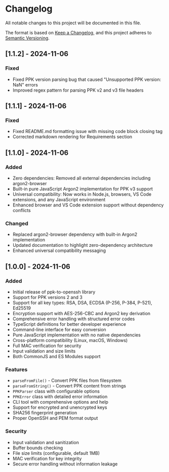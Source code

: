 # Changelog

All notable changes to this project will be documented in this file.

The format is based on [Keep a Changelog](https://keepachangelog.com/en/1.0.0/),
and this project adheres to [Semantic Versioning](https://semver.org/spec/v2.0.0.html).

## [1.1.2] - 2024-11-06

### Fixed
- Fixed PPK version parsing bug that caused "Unsupported PPK version: NaN" errors
- Improved regex pattern for parsing PPK v2 and v3 file headers

## [1.1.1] - 2024-11-06

### Fixed
- Fixed README.md formatting issue with missing code block closing tag
- Corrected markdown rendering for Requirements section

## [1.1.0] - 2024-11-06

### Added
- Zero dependencies: Removed all external dependencies including argon2-browser
- Built-in pure JavaScript Argon2 implementation for PPK v3 support
- Universal compatibility: Now works in Node.js, browsers, VS Code extensions, and any JavaScript environment
- Enhanced browser and VS Code extension support without dependency conflicts

### Changed
- Replaced argon2-browser dependency with built-in Argon2 implementation
- Updated documentation to highlight zero-dependency architecture
- Enhanced universal compatibility messaging

## [1.0.0] - 2024-11-06

### Added
- Initial release of ppk-to-openssh library
- Support for PPK versions 2 and 3
- Support for all key types: RSA, DSA, ECDSA (P-256, P-384, P-521), Ed25519
- Encryption support with AES-256-CBC and Argon2 key derivation
- Comprehensive error handling with structured error codes
- TypeScript definitions for better developer experience
- Command-line interface for easy conversion
- Pure JavaScript implementation with no native dependencies
- Cross-platform compatibility (Linux, macOS, Windows)
- Full MAC verification for security
- Input validation and size limits
- Both CommonJS and ES Modules support

### Features
- `parseFromFile()` - Convert PPK files from filesystem
- `parseFromString()` - Convert PPK content from strings
- `PPKParser` class with configurable options
- `PPKError` class with detailed error information
- CLI tool with comprehensive options and help
- Support for encrypted and unencrypted keys
- SHA256 fingerprint generation
- Proper OpenSSH and PEM format output

### Security
- Input validation and sanitization
- Buffer bounds checking
- File size limits (configurable, default 1MB)
- MAC verification for key integrity
- Secure error handling without information leakage